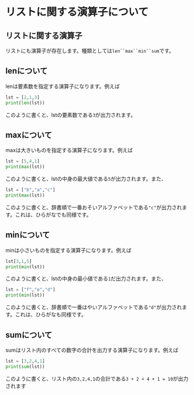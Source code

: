 # リストに関する演算子について
## リストに関する演算子
リストにも演算子が存在します。種類としては`len``max``min``sum`です。
## lenについて
lenは要素数を指定する演算子になります。例えば
```python
lst = [2,1,3]
print(len(lst))
```
このように書くと、lstの要素数である`3`が出力されます。
## maxについて
maxは大きいものを指定する演算子になります。例えば
```python
lst = [5,4,1]
print(max(lst))
```
このように書くと、lstの中身の最大値である`5`が出力されます。また、
```python
lst = ["b","a","c"]
print(max(lst))
```
このように書くと、辞書順で一番おそいアルファベットである`"c"`が出力されます。これは、ひらがなでも同様です。
## minについて
minは小さいものを指定する演算子になります。例えば
```python
lst[3,1,5]
print(min(lst))
```
このように書くと、lstの中身の最小値である`1`だ出力されます。また、
```python
lst = ["f","e","d"]
print(min(lst))
```
このように書くと、辞書順で一番はやいアルファベットである`"d"`が出力されます。これは、ひらがなも同様です。
## sumについて
sumはリスト内のすべての数字の合計を出力する演算子になります。例えば
```python
lst = [3,2,4,1]
print(sum(lst))
```
このように書くと、リスト内の`3,2,4,1`の合計である`3 + 2 + 4 + 1 = 10`が出力されます